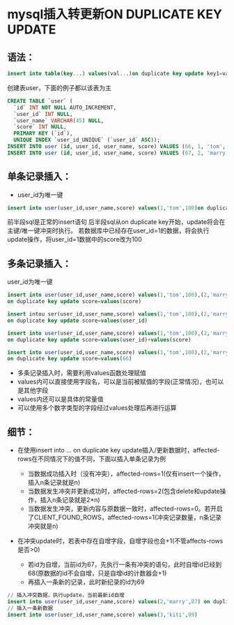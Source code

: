 # mysql插入转更新ON DUPLICATE KEY UPDATE


## 语法：

```sql
insert into table(key...) values(val...)on duplicate key update key1=val1,key2=val2
```
创建表user，下面的例子都以该表为主


```sql
CREATE TABLE `user` (
  `id` INT NOT NULL AUTO_INCREMENT,
  `user_id` INT NULL,
  `user_name` VARCHAR(45) NULL,
  `score` INT NULL,
  PRIMARY KEY (`id`),
  UNIQUE INDEX `user_id_UNIQUE` (`user_id` ASC));
INSERT INTO user (id, user_id, user_name, score) VALUES (66, 1, 'tom', 97);
INSERT INTO user (id, user_id, user_name, score) VALUES (67, 2, 'marry', 95);
```
## 单条记录插入：
- user_id为唯一键

```sql
insert into user(user_id,user_name,score) values(1,'tom',100)on duplicate key update score=100
```

前半段sql是正常的insert语句
后半段sql从on duplicate key开始，update将会在主键/唯一键冲突时执行。
若数据库中已经存在user_id=1的数据，将会执行update操作，将user_id=1数据中的score改为100

## 多条记录插入：
user_id为唯一键

```sql
insert into user(user_id,user_name,score) values(1,'tom',100),(2,'marry',99) 
on duplicate key update score=values(score)

insert intou ser(user_id,user_name,score) values(1,'tom',100),(2,'marry',99) 
on duplicate key update score=values(user_id)

insert into user(user_id,user_name,score) values(1,'tom',100),(2,'marry',99) 
on duplicate key update score=values(user_id)+values(score)

insert into user(user_id,user_name,score) values(1,'tom',100),(2,'marry',99) 
on duplicate key update score=values(66)
```

- 多条记录插入时，需要利用values函数处理赋值
- values内可以直接使用字段名，可以是当前被赋值的字段(正常情况)，也可以是其他字段
- values内还可以是具体的常量值
- 可以使用多个数字类型的字段经过values处理后再进行运算

## 细节：
- 在使用insert into ... on duplicate key update插入/更新数据时，affected-rows在不同情况下的值不同，下面以插入单条记录为例
  - 当数据成功插入时（没有冲突），affected-rows=1(仅有insert一个操作，插入n条记录就是n)
  - 当数据发生冲突并更新成功时，affected-rows=2(包含delete和update操作，插入n条记录就是2*n)
  - 当数据发生冲突，更新内容与原数据一致时，affected-rows=0。若开启了CLIENT_FOUND_ROWS，affected-rows=1(冲突记录数量，n条记录冲突就是n)


- 在冲突update时，若表中存在自增字段，自增字段也会+1(不管affects-rows是否>0) 
  - 若id为自增，当前id为67，先执行一条有冲突的语句，此时自增id已经到68(原数据的id不会自增，只是自增id的计数器会+1)
  - 再插入一条新的记录，此时新纪录的id为69


```sql
// 插入冲突数据，执行update，当前最新id自增
insert into user(user_id,user_name,score) values(2,'marry',87) on duplicate key update score=87 
// 插入一条新数据 
insert into user(user_id,user_name,score) values(3,'kiti',99)
```